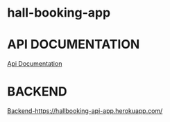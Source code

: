 # hall-booking-app

<h1>API DOCUMENTATION</h1>
<a href="">Api Documentation</a>

<h1>BACKEND</h1>
<a href="https://hallbooking-api-app.herokuapp.com/">Backend-https://hallbooking-api-app.herokuapp.com/</a>
